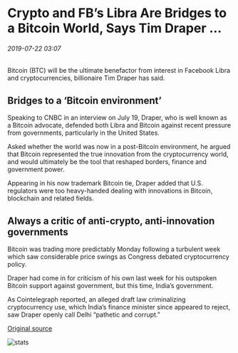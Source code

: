 # Crypto and FB’s Libra Are Bridges to a Bitcoin World, Says Tim Draper ...

###### 2019-07-22 03:07

Bitcoin (BTC) will be the ultimate benefactor from interest in Facebook Libra and cryptocurrencies, billionaire Tim Draper has said.

## Bridges to a ‘Bitcoin environment’

Speaking to CNBC in an interview on July 19, Draper, who is well known as a Bitcoin advocate, defended both Libra and Bitcoin against recent pressure from governments, particularly in the United States.

Asked whether the world was now in a post-Bitcoin environment, he argued that Bitcoin represented the true innovation from the cryptocurrency world, and would ultimately be the tool that reshaped borders, finance and government power.

Appearing in his now trademark Bitcoin tie, Draper added that U.S. regulators were too heavy-handed dealing with innovations in Bitcoin, blockchain and related fields.

## Always a critic of anti-crypto, anti-innovation governments 

Bitcoin was trading more predictably Monday following a turbulent week which saw considerable price swings as Congress debated cryptocurrency policy.

Draper had come in for criticism of his own last week for his outspoken Bitcoin support against government, but this time, India’s government.

As Cointelegraph reported, an alleged draft law criminalizing cryptocurrency use, which India’s finance minister since appeared to reject, saw Draper openly call Delhi “pathetic and corrupt.”

[Original source](https://cointelegraph.com/news/crypto-and-fbs-libra-are-bridges-to-a-bitcoin-world-says-tim-draper)

![stats](https://c.statcounter.com/11760860/0/a89fa40b/1/ "stats")